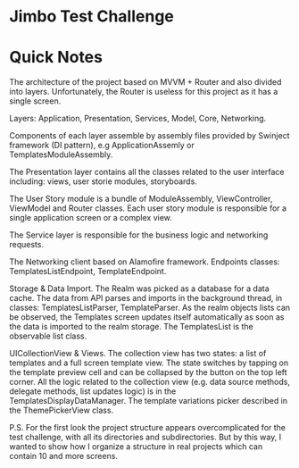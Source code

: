 # Jimbo Test Challenge

# Quick Notes

The architecture of the project based on MVVM + Router and also divided into layers. Unfortunately, the Router is useless for this project as it has a single screen.

Layers: Application, Presentation, Services, Model, Core, Networking.

Components of each layer assemble by assembly files provided by Swinject framework (DI pattern), e.g ApplicationAssemly or TemplatesModuleAssembly.

The Presentation layer contains all the classes related to the user interface including: views, user storie modules, storyboards.

The User Story module is a bundle of ModuleAssembly, ViewController, ViewModel and Router classes. Each user story module is responsible for a single application screen or a complex view.

The Service layer is responsible for the business logic and networking requests.

The Networking client based on Alamofire framework. Endpoints classes: TemplatesListEndpoint, TemplateEndpoint.

Storage & Data Import. The Realm was picked as a database for a data cache. The data from API parses and imports in the background thread, in classes: TemplatesListParser, TemplateParser.
As the realm objects lists can be observed, the Templates screen updates itself automatically as soon as the data is imported to the realm storage. The TemplatesList is the observable list class.

UICollectionView & Views. The collection view has two states: a list of templates and a full screen template view. The state switches by tapping on the template preview cell and can be collapsed by the button on the top left corner.
All the logic related to the collection view (e.g. data source methods, delegate methods, list updates logic) is in the TemplatesDisplayDataManager.
The template variations picker described in the ThemePickerView class.

P.S. For the first look the project structure appears overcomplicated for the test challenge, with all its directories and subdirectories. But by this way, I wanted to show how I organize a structure in real projects which can contain 10 and more screens.
